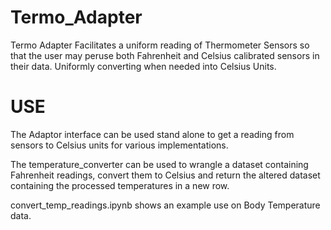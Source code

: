 # Termo_Adapter

Termo Adapter Facilitates a uniform reading of Thermometer Sensors so that the user may peruse both Fahrenheit and Celsius calibrated sensors in their data. Uniformly converting when needed into Celsius Units.

# USE

The Adaptor interface can be used stand alone to get a reading from sensors to Celsius units for various implementations.

The temperature_converter can be used to wrangle a dataset containing Fahrenheit readings, convert them to Celsius and return the altered dataset containing the processed temperatures in a new row.

convert_temp_readings.ipynb shows an example use on Body Temperature data.